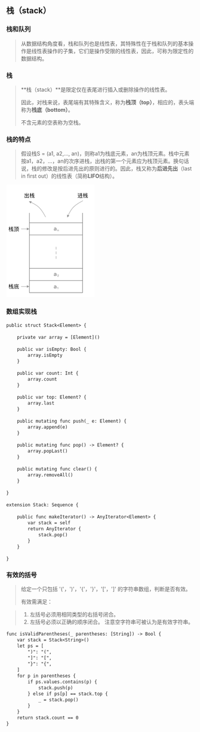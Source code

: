 ## 栈（stack）

### 栈和队列

> 从数据结构角度看，栈和队列也是线性表，其特殊性在于栈和队列的基本操作是线性表操作的子集，它们是操作受限的线性表，因此，可称为限定性的数据结构。

### 栈

> **栈（stack）**是限定仅在表尾进行插入或删除操作的线性表。
>
> 因此，对栈来说，表尾端有其特殊含义，称为**栈顶（top）**，相应的，表头端称为**栈底（bottom）**。
> 
> 不含元素的空表称为空栈。

### 栈的特点

> 假设栈S = (a1, a2,…, an)，则称a1为栈底元素，an为栈顶元素。栈中元素按a1，a2，…，an的次序进栈，出栈的第一个元素应为栈顶元素。换句话说，栈的修改是按后进先出的原则进行的。因此，栈又称为**后进先出**（last in first out）的线性表（简称**LIFO**结构）。

![stack](https://raw.githubusercontent.com/AaronYin0514/zz-swift-algorithm/main/Stack/stack.png)

### 数组实现栈

```
public struct Stack<Element> {
    
    private var array = [Element]()
    
    public var isEmpty: Bool {
        array.isEmpty
    }
    
    public var count: Int {
        array.count
    }
    
    public var top: Element? {
        array.last
    }
    
    public mutating func push(_ e: Element) {
        array.append(e)
    }
    
    public mutating func pop() -> Element? {
        array.popLast()
    }
    
    public mutating func clear() {
        array.removeAll()
    }
    
}

extension Stack: Sequence {
    
    public func makeIterator() -> AnyIterator<Element> {
        var stack = self
        return AnyIterator {
            stack.pop()
        }
    }
    
}
```

### 有效的括号

> 给定一个只包括 '('，')'，'{'，'}'，'['，']' 的字符串数组，判断是否有效。
> 
> 有效需满足：

> 1. 左括号必须用相同类型的右括号闭合。
> 2. 左括号必须以正确的顺序闭合。
> 注意空字符串可被认为是有效字符串。

```
func isValidParentheses(_ parentheses: [String]) -> Bool {
    var stack = Stack<String>()
    let ps = [
        ")": "(",
        "]": "[",
        "}": "{",
    ]
    for p in parentheses {
        if ps.values.contains(p) {
            stack.push(p)
        } else if ps[p] == stack.top {
            _ = stack.pop()
        }
    }
    return stack.count == 0
}
```

